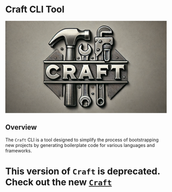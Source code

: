 # **Craft CLI Tool**

![Craft Logo](assets/logo.png)

## **Overview**
The `Craft` CLI is a tool designed to simplify the process of bootstrapping new projects by generating boilerplate code for various languages and frameworks.

# This version of `Craft` is deprecated. Check out the new [`Craft`](https://github.com/VincentVanCode101/craft.git)